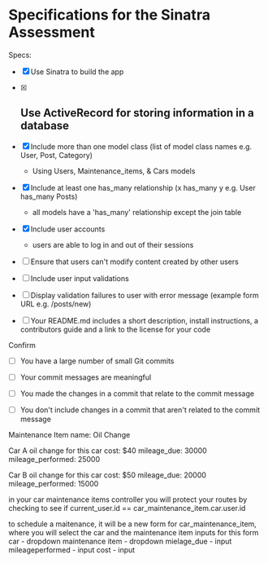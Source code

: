 # Specifications for the Sinatra Assessment

Specs:
- [x] Use Sinatra to build the app
- [x] Use ActiveRecord for storing information in a database
  - 
- [x] Include more than one model class (list of model class names e.g. User, Post, Category)
  - Using Users, Maintenance_items, & Cars models
- [x] Include at least one has_many relationship (x has_many y e.g. User has_many Posts)
  - all models have a 'has_many' relationship except the join table
- [x] Include user accounts
  - users are able to log in and out of their sessions
- [ ] Ensure that users can't modify content created by other users
  
- [ ] Include user input validations
- [ ] Display validation failures to user with error message (example form URL e.g. /posts/new)
- [ ] Your README.md includes a short description, install instructions, a contributors guide and a link to the license for your code

Confirm
- [ ] You have a large number of small Git commits
- [ ] Your commit messages are meaningful
- [ ] You made the changes in a commit that relate to the commit message
- [ ] You don't include changes in a commit that aren't related to the commit message



Maintenance Item 
name: Oil Change

Car A
oil change for this car
cost: $40
mileage_due: 30000
mileage_performed: 25000

Car B
oil change for this car
cost: $50
mileage_due: 20000
mileage_performed: 15000

in your car maintenance items controller
you will protect your routes by checking to see if current_user.id == car_maintenance_item.car.user.id

to schedule a maitenance, it will be a new form for car_maintenance_item, where you will select the car and the maintenance item
inputs for this form
car - dropdown
maintenance item - dropdown
mielage_due - input
mileageperformed - input
cost - input